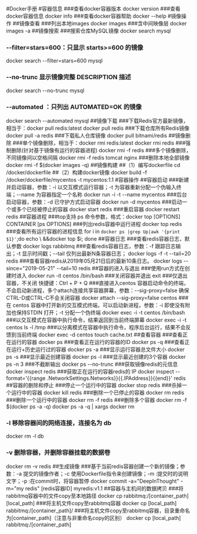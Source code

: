 #Docker手册
#容器信息
###查看docker容器版本
docker version
###查看docker容器信息
docker info
###查看docker容器帮助
docker --help
#镜像操作
##镜像查看
###列出本地images
docker images
###含中间映像层
docker images -a
##镜像搜索
###搜索仓库MySQL镜像
docker search mysql
### --filter=stars=600：只显示 starts>=600 的镜像
docker search --filter=stars=600 mysql
### --no-trunc 显示镜像完整 DESCRIPTION 描述
docker search --no-trunc mysql
### --automated ：只列出 AUTOMATED=OK 的镜像
docker search  --automated mysql
##镜像下载
###下载Redis官方最新镜像，相当于：docker pull redis:latest
docker pull redis
###下载仓库所有Redis镜像
docker pull -a redis
###下载私人仓库镜像
docker pull bitnami/redis
##镜像删除
###单个镜像删除，相当于：docker rmi redis:latest
docker rmi redis
###强制删除(针对基于镜像有运行的容器进程)
docker rmi -f redis
###多个镜像删除，不同镜像间以空格间隔
docker rmi -f redis tomcat nginx
###删除本地全部镜像
docker rmi -f $(docker images -q)
##镜像构建
##（1）编写dockerfile
cd /docker/dockerfile
##（2）构建docker镜像
docker build -f /docker/dockerfile/mycentos -t mycentos:1.1
#容器操作
##容器启动
###新建并启动容器，参数：-i  以交互模式运行容器；-t  为容器重新分配一个伪输入终端；--name  为容器指定一个名称
docker run -i -t --name mycentos
###后台启动容器，参数：-d  已守护方式启动容器
docker run -d mycentos
###启动一个或多个已经被停止的容器
docker start redis
###重启容器
docker restart redis
##容器进程
###top支持 ps 命令参数，格式：docker top [OPTIONS] CONTAINER [ps OPTIONS]
###列出redis容器中运行进程
docker top redis
###查看所有运行容器的进程信息
for i in  `docker ps |grep Up|awk '{print $1}'`;do echo \ &&docker top $i; done
##容器日志
###查看redis容器日志，默认参数
docker logs rabbitmq
###查看redis容器日志，参数：-f  跟踪日志输出；-t   显示时间戳；--tail  仅列出最新N条容器日志；
docker logs -f -t --tail=20 redis
###查看容器redis从2019年05月21日后的最新10条日志。
docker logs --since="2019-05-21" --tail=10 redis
##容器的进入与退出
###使用run方式在创建时进入
docker run -it centos /bin/bash
###关闭容器并退出
exit
###仅退出容器，不关闭
快捷键：Ctrl + P + Q
###直接进入centos 容器启动命令的终端，不会启动新进程，多个attach连接共享容器屏幕，参数：--sig-proxy=false  确保CTRL-D或CTRL-C不会关闭容器
docker attach --sig-proxy=false centos 
###在 centos 容器中打开新的交互模式终端，可以启动新进程，参数：-i  即使没有附加也保持STDIN 打开；-t  分配一个伪终端
docker exec -i -t  centos /bin/bash
###以交互模式在容器中执行命令，结果返回到当前终端屏幕
docker exec -i -t centos ls -l /tmp
###以分离模式在容器中执行命令，程序后台运行，结果不会反馈到当前终端
docker exec -d centos  touch cache.txt 
##查看容器
###查看正在运行的容器
docker ps
###查看正在运行的容器的ID
docker ps -q
###查看正在运行+历史运行过的容器
docker ps -a
###显示运行容器总文件大小
docker ps -s
###显示最近创建容器
docker ps -l
###显示最近创建的3个容器
docker ps -n 3
###不截断输出
docker ps --no-trunc 
###获取镜像redis的元信息
docker inspect redis
###获取正在运行的容器redis的 IP
docker inspect --format='{{range .NetworkSettings.Networks}}{{.IPAddress}}{{end}}' redis
##容器的删除和停止
###停止一个运行中的容器
docker stop redis
###杀掉一个运行中的容器
docker kill redis
###删除一个已停止的容器
docker rm redis
###删除一个运行中的容器
docker rm -f redis
###删除多个容器
docker rm -f $(docker ps -a -q)
docker ps -a -q | xargs docker rm
### -l 移除容器间的网络连接，连接名为 db
docker rm -l db 
### -v 删除容器，并删除容器挂载的数据卷
docker rm -v redis
##生成镜像
###基于当前redis容器创建一个新的镜像；参数：-a 提交的镜像作者；-c 使用Dockerfile指令来创建镜像；-m :提交时的说明文字；-p :在commit时，将容器暂停
docker commit -a="DeepInThought" -m="my redis" [redis容器ID]  myredis:v1.1
##容器与主机间的数据拷贝
###将rabbitmq容器中的文件copy至本地路径
docker cp rabbitmq:/[container_path] [local_path]
###将主机文件copy至rabbitmq容器
docker cp [local_path] rabbitmq:/[container_path]/
###将主机文件copy至rabbitmq容器，目录重命名为[container_path]（注意与非重命名copy的区别）
docker cp [local_path] rabbitmq:/[container_path]